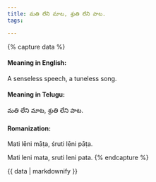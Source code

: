 ```yaml
---
title: మతి లేని మాట, శ్రుతి లేని పాట.
tags:

---
```


{% capture data %}
#### Meaning in English:
A senseless speech, a tuneless song.

#### Meaning in Telugu:
మతి లేని మాట, శ్రుతి లేని పాట.

#### Romanization:
Mati lēni māṭa, śruti lēni pāṭa.

Mati leni mata, sruti leni pata.
{% endcapture %}

{{ data | markdownify }}

